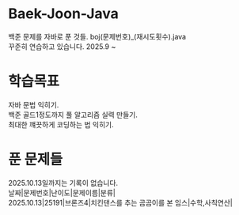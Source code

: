# Baek-Joon-Java
백준 문제를 자바로 푼 것들. boj(문제번호)_(재시도횟수).java  
꾸준히 연습하고 있습니다. 2025.9 ~  
# 학습목표
자바 문법 익히기.  
백준 골드1정도까지 풀 알고리즘 실력 만들기.  
최대한 꺠끗하게 코딩하는 법 익히기.  
# 푼 문제들
2025.10.13일까지는 기록이 없습니다.  
날짜|문제번호|난이도|문제이름|분류|  
2025.10.13|25191|브론즈4|치킨댄스를 추는 곰곰이를 본 임스|수학,사칙연산|  
